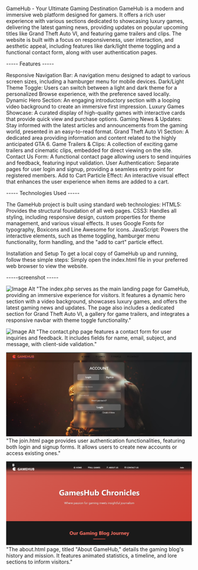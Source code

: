 GameHub - Your Ultimate Gaming Destination
GameHub is a modern and immersive web platform designed for gamers. It offers a rich user experience with various sections dedicated to showcasing luxury games, delivering the latest gaming news, providing updates on popular upcoming titles like Grand Theft Auto VI, and featuring game trailers and clips. The website is built with a focus on responsiveness, user interaction, and aesthetic appeal, including features like dark/light theme toggling and a functional contact form, along with user authentication pages.

 ----- Features ----- 

Responsive Navigation Bar: A navigation menu designed to adapt to various screen sizes, including a hamburger menu for mobile devices.
Dark/Light Theme Toggle: Users can switch between a light and dark theme for a personalized Browse experience, with the preference saved locally.
Dynamic Hero Section: An engaging introductory section with a looping video background to create an immersive first impression.
Luxury Games Showcase: A curated display of high-quality games with interactive cards that provide quick view and purchase options.
Gaming News & Updates: Stay informed with the latest articles and announcements from the gaming world, presented in an easy-to-read format.
Grand Theft Auto VI Section: A dedicated area providing information and content related to the highly anticipated GTA 6.
Game Trailers & Clips: A collection of exciting game trailers and cinematic clips, embedded for direct viewing on the site.
Contact Us Form: A functional contact page allowing users to send inquiries and feedback, featuring input validation.
User Authentication: Separate pages for user login and signup, providing a seamless entry point for registered members.
Add to Cart Particle Effect: An interactive visual effect that enhances the user experience when items are added to a cart.

 ----- Technologies Used ----- 

The GameHub project is built using standard web technologies:
HTML5: Provides the structural foundation of all web pages.
CSS3: Handles all styling, including responsive design, custom properties for theme management, and various visual effects. It uses Google Fonts for typography, Boxicons and Line Awesome for icons.
JavaScript: Powers the interactive elements, such as theme toggling, hamburger menu functionality, form handling, and the "add to cart" particle effect.

Installation and Setup
To get a local copy of GameHub up and running, follow these simple steps:
Simply open the index.html file in your preferred web browser to view the website.

 -----screenshot -----

  ![Image Alt](https://github.com/faizanalisyed2776/GameHub-ongoing/blob/d3d49190d3568820ff20a0c81914efccea6584a9/HomePage.jpg)
"The index.php serves as the main landing page for GameHub, providing an immersive experience for visitors. It features a dynamic hero section with a video background, showcases luxury games, and offers the      latest gaming news and updates. The page also includes a dedicated section for Grand Theft Auto VI, a gallery for game trailers, and integrates a responsive navbar with theme toggle functionality."
  
  ![Image Alt](https://github.com/faizanalisyed2776/GameHub-ongoing/blob/c71b0a07d7fa92b346fdd4cd8d89cebf90a74b68/Contact%20page.jpg)
"The contact.php page features a contact form for user inquiries and feedback. It includes fields for name, email, subject, and message, with client-side validation."
  
  
  ![Image Alt](https://github.com/faizanalisyed2776/GameHub/blob/a76f459d9c60eca8d843face09f6a15b6cf903db/Join%20page.jpg)
"The join.html page provides user authentication functionalities, featuring both login and signup forms. It allows users to create new accounts or access existing ones."


![Image Alt](https://github.com/faizanalisyed2776/GameHub/blob/9aab6c2a9cc8d43c2ee28836f7b32c8c277a22ff/About.png)
"The about.html page, titled "About GameHub," details the gaming blog's history and mission. It features animated statistics, a timeline, and lore sections to inform visitors."
